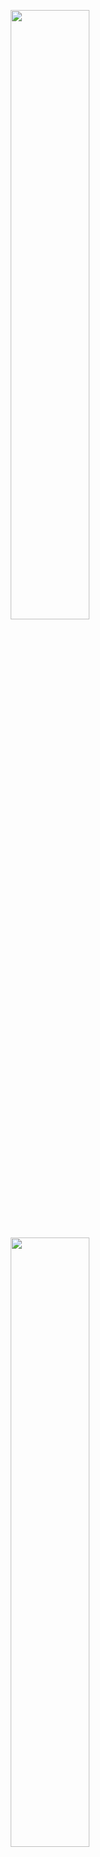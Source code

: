 
<p align="center">
<img src="https://encrypted-tbn0.gstatic.com/images?q=tbn:ANd9GcR7hRHp-Ue_rgVVxRdA0xvQCrvYWNVtgfw3Ng&usqp=CAU" width="50%" height="50%">
</p>


<p align="center">
<img src="https://www.eginnovations.com/blog/wp-content/uploads/2019/10/devops-stages.png" width="50%" height="50%">
</p>



# Comprehensive Guide for Setting up Development Environment 

A brief description of what this project does and who it's for

   ![Docker](https://img.shields.io/badge/docker-%230db7ed.svg?style=for-the-badge&logo=docker&logoColor=white)
   ![Jenkins](https://img.shields.io/badge/jenkins-%232C5263.svg?style=for-the-badge&logo=jenkins&logoColor=white)
   ![Postgres](https://img.shields.io/badge/postgres-%23316192.svg?style=for-the-badge&logo=postgresql&logoColor=white)
   ![GitHub](https://img.shields.io/badge/github-%23121011.svg?style=for-the-badge&logo=github&logoColor=white)
   ![Kubernetes](https://img.shields.io/badge/kubernetes-%23326ce5.svg?style=for-the-badge&logo=kubernetes&logoColor=white)

## Table of Contents

* [Introduction](#Introduction)
* [Prerequisites](#Prerequisites)
* [Setting Up Development Environment](#Setting Up Development Environment) 
   
    + [Create Dockerized Development Images](#Create Dockerized Development Images)
    + [PostgreSQL Database Setup](#PostgreSQL Database Setup)
    + [Version Control for Dockerfiles](#Version Control for Dockerfiles)
 * [Automation with Jenkins Multi-Stage Pipeline](#Automation with Jenkins Multi-Stage Pipeline)
 

    +  [Install Jenkins Plugins](#Install Jenkins Plugins)
    +  [Configure Jenkins Integration](#Configure Jenkins Integration)
    +  [Write Jenkinsfile](#Write Jenkinsfile)
    +  [Integrate Kubernetes Deployment](#Integrate Kubernetes Deployment)
 * [Implementing CI/CD](#Implementing CI/CD) 
 * [Conclusion](#Conclusion)



## Introduction

This comprehensive guide outlines the process of setting up a robust and scalable development environment using Docker, Kubernetes, PostgreSQL, and Jenkins multi-stage pipelines. The goal is to enhance the development workflow, improve collaboration, and automate the deployment process.

## Prerequisites

Before proceeding, ensure the following prerequisites are met:  
•	Docker is installed and running.  
•	Kubernetes cluster is up and running   
•	PostgreSQL database server is accessible.  
•	Jenkins is installed and configured.

## Setting Up Development Environment
### Create Dockerized Development Images
•	Create Docker images for each application component, including the application services and dependencies.   
•	Write Dockerfiles to define the environment and    package the applications.  
•	Tag and push the images to a container registry.
### PostgreSQL Database Setup
•	Create PostgreSQL database for development and testing
### Version Control for Dockerfiles and Compose Files
•	Store Dockerfiles and Kubernetes manifests in the version control system (Git).
•	Ensure versioning and proper documentation for traceability.


## Automation with Jenkins Multi-Stage Pipeline
### Install Jenkins Plugins
•  Install necessary Jenkins plugins, including Docker, Kubernetes, git
### Configure Jenkins Integration
•	Configure Jenkins to connect to the version control system (GitHub).  
•	Set up webhooks or polling to trigger builds on code changes.  
•	Configure Jenkins credentials for Docker registry and PostgreSQL database access.
### Write Jenkinsfile
•	Create a Jenkinsfile in the project repository to define the multi-stage pipeline.  
•	Define stages such as Git checkout,Build, Push, and Deploy.
### Integrate Kubernetes Deployment
•	Use Kubernetes manifests (YAML files) for deploying the application.  
•	Integrate Kubernetes commands into the Jenkins pipeline to apply the manifests.  
•	Ensure secret management for sensitive Kubernetes configurations.
## Implementing CI/CD
•	Set up continuous integration to trigger the Jenkins pipeline on code changes.  
•	Implement continuous deployment to automatically deploy to development or staging environments.
## Conclusion
• This guide provides a comprehensive approach to setting up a development environment using Docker, Kubernetes, PostgreSQL, and Jenkins multi-stage pipelines. By following these steps, your development team can achieve an efficient, scalable, and automated workflow, fostering collaboration and ensuring the reliability of your applications.

## Installation Documents

 - [1. Docker Desktop](https://awesomeopensource.com/project/elangosundar/awesome-README-templates)
 - [2. Jenkins](https://github.com/matiassingers/awesome-readme)
 - [3. PostgreSQL](https://bulldogjob.com) 
 - [4. Kubernetes](https://bulldogjob.com)
 - [5. MultiStage Pipelines](https://bulldogjob.com)


